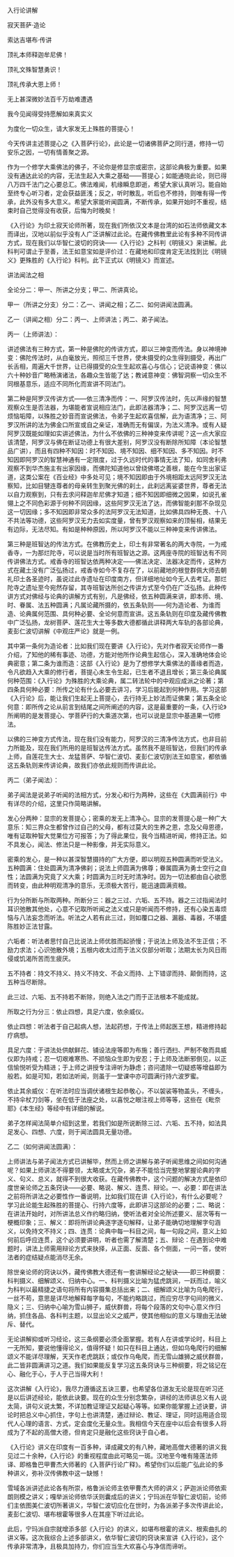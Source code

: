 入行论讲解

寂天菩萨·造论

索达吉堪布·传讲

顶礼本师释迦牟尼佛！

顶礼文殊智慧勇识！

顶礼传承大恩上师！

无上甚深微妙法百千万劫难遭遇

我今见闻得受持愿解如来真实义

为度化一切众生，请大家发无上殊胜的菩提心！

今天传讲主述菩提心之《入菩萨行论》，此论是一切诸佛菩萨之同行道，修持一切安乐之因，一切有情善聚之源。

作为一个修学大乘佛法的佛子，不论你是修显宗或密宗，这部论典极为重要。如果没有通达此论的内容，无法生起入大乘之基础——菩提心；如能通晓此论，则已得八万四千法门之心要总汇。佛法难闻，机缘瞬息即逝，希望大家认真听习。能自始至终专心听习者，定会获益匪浅；反之，听时散乱，听后也不修持，则唯有得一传承，此外没有多大意义。希望大家能听闻圆满，不断传承，如果开始时不重视，结束时自己觉得没有收获，后悔为时晚矣！

《入行论》为印土寂天论师所著，现在我们所依汉文本是台湾的如石法师依藏文本而译出，汉地以前似乎没有人广泛讲解过此论。在藏传佛教里此论有多种不同传讲方式，现在我们以华智仁波切的窍诀——《入行论》之科判《明镜义》来讲解。此科判可谓止于至善，法王如意宝如是评价过：在藏地和印度肯定无法找到比《明镜义》更殊胜的《入行论》科判。此下正式以《明镜义》而宣述。

讲法闻法之相

全论分二：甲一、所讲之分支；甲二、所讲真论。

甲一（所讲之分支）分二：乙一、讲闻之相；乙二、如何讲闻法圆满。

乙一（讲闻之相）分二：丙一、上师讲法；丙二、弟子闻法。

丙一（上师讲法）：

讲述佛法有三种方式，第一种是佛陀的传讲方式，即以三神变而传法。身以神境神变：佛陀传法时，从白毫放光，照彻三千世界，使未摄受的众生得到摄受，再出广长舌相，周遍大千世界，让已得摄受的众生生起欢喜心与信心；记说语神变：佛以六十种妙音广略畅演诸法，各趣众生皆能了达；教诫意神变：佛智洞察一切众生不同根基意乐，适应不同所化而宣讲不同法门。

第二种是阿罗汉传讲方式——依三清净而传：一、阿罗汉传法时，先以声缘的智慧观察众生是否法器，为堪能者宣说相应法门，此即法器清净；二、阿罗汉远离一切烦恼垢障，以殊胜之妙音而宣说佛法，令弟子生起欢喜信解，此为语清净；三、阿罗汉所讲的法为佛金口所宣或自之亲证，准确而无有偏误，为法义清净。或有人疑阿罗汉既能如理如实讲述佛法，为什么不依佛的三种神变来传讲呢？这一点大家应该清楚，阿罗汉与佛在断证功德上有很大差别，阿罗汉没有断除所知障（本论智慧品广讲），而且有四种不知因：时不知因、境不知因、细不知因、多不知因。时不知因即阿罗汉的智慧神通有一定限度，过于久远时代的事情无法了知，如同舍利弗观察不到华杰施主有出家因缘，而佛陀知道他以曾绕佛塔之善根，能在今生出家证道，这类公案在《百业经》中多处可见；境不知因即由于外境相距太远阿罗汉无法察知，比如目犍连尊者的母亲转生到聚光佛的刹土，此刹远离娑婆世界，尊者无法以自力观察到，只有去求问释迦牟尼佛才知道；细不知因即细微之因果，如说孔雀翎上之不同色彩源于何种不同因缘，这些阿罗汉无法了达，而佛智能刹那不杂现见这一切因缘；多不知因即非常众多的法阿罗汉无法知道，比如佛具四种无畏、十八不共法等功德，这些阿罗汉无力去如实度量，曾有罗汉观察如来的顶髻相，结果无有边际，无法尽知。有如是种种原因，所以阿罗汉不能以三种神变来传讲佛法。

第三种是班智达的传法方式。在佛教历史上，印土有非常著名的两大寺院，一为戒香寺，一为那烂陀寺，可以说是当时所有班智达之源。这两座寺院的班智达有不同传讲佛法方式。戒香寺的班智达依两种决定——佛法决定、法器决定而传，这种方式在藏土没有广泛弘扬过，戒香寺如今不复存在了，以前藏地的根登群佩大师去朝礼印土各圣迹时，虽说过此寺遗址在印度南方，但详细地址如今无人去考证。那烂陀寺之遗址至今宛然存留，其寺班智达所创之传讲方式至今仍在广泛弘扬。此种传讲方式对佛经与论典的讲解方式有别，凡是佛经，依五种圆满来讲，即本师、境、时、眷属、法五种圆满；凡属论藏所摄的，依五条轨则——何为造论者、为谁而造、论典属何范围、具何种必要、全论何意而宣讲。这五条轨则在印度及藏传佛教中广泛弘扬，龙树菩萨、莲花生大士等多数大德都循此讲释两大车轨的各部论典，麦彭仁波切讲解《中观庄严论》就是一例。

其中第一条何为造论者：比如我们现在要讲《入行论》，先对作者寂天论师作一番介绍，了知他的稀有事迹、功德，方能对他所作论典生起信心，深入准确地体会论典密意；第二条为谁而造：这部《入行论》是为了想修学大乘佛法的善缘者而造，令凡欲趋入大乘的修行者，菩提心未生令生起，已生者不退且增长；第三条论典属何种范围：《入行论》为殊胜的大乘论典，属二转法轮中的中观应成派之论著；第四条具何种必要：所传之论有什么必要去讲习，学习后能起到何种作用。学习这部《入行论》后，能让我们生起无上菩提心，去行持无上妙法而证佛果；第五条全论何意：即所传之论从前言到结尾之间所阐述的内容，这是最重要的一条，《入行论》所阐明的是发菩提心、学菩萨行的大乘道次第，也可以说是显宗中基道果一切修法。

以佛的三神变方式传法，现在我们没有能力，阿罗汉的三清净传法方式，也非目前力所能及，现在我们所用的是班智达传法方式。虽然我不是班智达，但我们的传承上师，自莲花生大士、龙猛菩萨、华智仁波切、麦彭仁波切到法王如意宝，都依循这五条轨则来传讲论典，故我们亦依此规则而传讲此论。

丙二（弟子闻法）：

弟子闻法是说弟子听闻的法相方式，分发心和行为两种，这些在《大圆满前行》中有详尽的介绍，这里只作简略讲解。

发心分两种：显宗的发菩提心；密乘的发无上清净心。显宗的发菩提心是一种广大意乐：知三界众生都曾作过自己的父母，都有过莫大的生养之恩，念及父母恩德，唯有证取种智大觉果位方可报答；为了得此果位，我今当精进听闻，修持正法。如不具发心，闻法、修法只是一种影像，并无实际意义。

密乘的发心，是一种以甚深智慧摄持的广大方便，即以明观五种圆满而听受法义。五种圆满：住处圆满为清净佛刹；说法上师圆满为佛尊；眷属圆满为勇士空行之自性；法圆满为究竟了义大乘；时圆满为三时无时清净时。因为一切法都由自心欲愿而转变，由此种明观清净的意乐，无须极大苦行，能迅速圆满资粮。

行为分所断与所取两种。所断分三：器之三过、六垢、五不持。器之三过指闻法时耳识弛散其他处，心意不记取所听闻之法义或只是听闻而不修持，还有心染五毒烦恼与八法妄念而听法。听法之人若有此三过，则如覆口之器、漏器、毒器，不堪盛陈胜妙正法甘露。

六垢者：听法者思忖自己比说法上师优胜而起骄慢；于说法上师及法不生正信；不励力求法；心识弛散外境；五根内收太过而于法义仅部分听取；法期太长为风日雨侵或饥渴所苦而生疲厌。

五不持者：持文不持义、持义不持文、不会义而持、上下错谬而持、颠倒而持，这五种当尽断除。

此三过、六垢、五不持若不断除，则绝入法之门而于正法根本不能成就。

所取之行为分三：依止四想，具足六度，依余威仪。

依止四想：听法者于自己起病人想，法起药想，于传法上师起医王想，精进修持起疗病想。

具足六度：于讲法处供献鲜花、铺设法座等即为布施；善行洒扫、严制不敬而具威仪即为持戒；忍一切艰难寒热、不损恼众生即为安忍；于上师及法断邪倒见，以正信愉悦听受为精进；于上师之讲授专注谛听为静虑；咨问遣除一切疑惑等增益即为般若。如是可知，若如法听闻，则虽于一堂课中亦可圆满行持六波罗蜜。

依止其余威仪：在听法时应当调伏诸根生起恭敬心，不以袈裟等物盖头，不缠头，不持伞杖刀剑等，坐在低于法座之处，以喜悦之眼注视上师等等，这些在《毗奈耶》《本生经》等经中有详细的解说。

弟子怎样闻法简单介绍到这里，若我们如是所说断除三过、六垢、五不持，如法具足发心、四想、六度，则于闻法圆具无量功德。

乙二（如何讲闻法圆满）：

上师讲法与弟子闻法方式已讲解毕，然而上师之讲解与弟子听闻思维之间如何沟通呢？如果上师讲法不得要领，太略或太冗杂，弟子不能恰当完整地掌握论典的字义、句义、总义，就得不到很大收获。在藏传佛教中，这个问题的解决方式是依印度世亲论师之五条窍诀——必要、略说、解义、连贯、辩论。一、必要：即在讲法之前将所讲法之必要性作一番说明，比如我们现在讲《入行论》，有什么必要呢？学习此论能生起殊胜的菩提心、行持六度等，此即讲习这部论的必要；二、略说：在讲法开始时，对所讲法总义作约略归纳，使听法者对全论所述要义、层次等有一梗概印象；三、解义：即将所讲论典逐字逐句解释，让弟子能确切地理解字句涵义，以免持文不持义；四、连贯：论典中每一科目之间，每一句段之间，意义上如何前后呼应连贯，这个必须要讲明，听者也需了解清楚；五、辩论：在遇到论中难题时，讲法上师需用辩论方式来抉择，从正面、反面、各个侧面，一问一答，使听法者的症结疑点能消尽无余。

除世亲论师的窍诀以外，藏传佛教大德还有一套讲解经论之秘诀——即三种纲要：科判摄义、细解颂义、归纳中心。一、科判摄义比喻为猛虎跳涧，一跃而过，喻义为科判以最精捷之语句将所有内容摄集总括出来；二、细解颂义比喻为乌龟爬行，一丝不苟，意思是详尽地解释每字每句，不能约略跳过，而应穷尽字句间的微义、隐义；三、归纳中心喻为雪山狮子，威伏群兽，将每个段落的文句中心意义作归纳，抓住各品、各科判主题，以显出论义之威严，使其他相似的意义与理由无法破斥、替代。

无论讲解抑或听习经论，这三条纲要必须全面掌握。若有人在讲或学论时，科目上一无所知，要说他懂得论义，值得怀疑！如只在科目上通达，但如乌龟爬行的细解颂义不能详尽理解，天天作老虎跳跃；或仅作乌龟爬，而无雪山雄狮之威伏群兽，此二皆非圆满讲习之道。我们如果能反复学习这五条窍诀与三种纲要，将之铭记在心、融化于心，于人于己当得大利！

这次讲解《入行论》，我尽力遵循这五诀三要，也希望各位道友无论是现在听习还是以后讲述经论，能依此诀要。现在的众生分别念繁杂，讲经的法师讲总义有人说太简，讲句义说太繁，不详加教证理证又起疑心等等。如果你能掌握上述诀要，讲论时把总义中心抓住，字句上也讲清楚，通过辩论、教证、理证，同时运用适合现代人心理的语言、方式，定会度化无量众生。我相信今天在座中以后会有很多人将成为了不起的高僧大德，但肯定只是融化这些窍诀于自心者。

《入行论》讲义在印度有一百多种，译成藏文的有八种，藏地高僧大德著的讲义我见过二十余种，《入行论》的重视程度由此可略见一斑。汉地至今唯有隆莲法师译、即格鲁巴甲曹杰大师著的《入菩萨行论广释》。希望你们以后能广弘此论的多种讲义，弥补汉传佛教中这一缺憾！

雪域各派讲述此论各有所崇，格鲁派论师主依甲曹杰大师的讲义；萨迦派论师依索朗则模之讲义；嘎举派论师依华沃则囊成后的讲义；宁玛派在华智仁波切前，论师们主依图美仁波切所著讲义，华智仁波切应化在世时，为各派弟子多次传讲此论，麦彭仁波切、堪布根霍等很多人在其座下听过此论。

此后，宁玛派自宗就增添多部《入行论》的讲义，如堪布根霍的讲义、根索曲扎的讲义等。这次我综合上述多部讲义，依华智仁波切的窍诀来宣讲《入行论》，这个传承非常清净，且极具加持力，你们应当生大欢喜心与净信而谛听。
